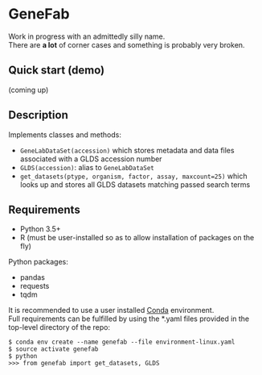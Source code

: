 # GeneFab

Work in progress with an admittedly silly name.  
There are **a lot** of corner cases and something is probably very broken.

## Quick start (demo)

(coming up)

## Description

Implements classes and methods:
* `GeneLabDataSet(accession)` which stores metadata and data files associated
with a GLDS accession number
* `GLDS(accession)`: alias to `GeneLabDataSet`
* `get_datasets(ptype, organism, factor, assay, maxcount=25)` which looks up and
stores all GLDS datasets matching passed search terms

## Requirements

* Python 3.5+
* R (must be user-installed so as to allow installation of packages on the fly)

Python packages:
* pandas
* requests
* tqdm

It is recommended to use a user installed
[Conda](https://www.anaconda.com/download/) environment.  
Full requirements can be fulfilled by using the \*.yaml files provided in the
top-level directory of the repo:

```
$ conda env create --name genefab --file environment-linux.yaml
$ source activate genefab
$ python
>>> from genefab import get_datasets, GLDS
```
